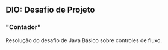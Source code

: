 ## DIO: Desafio de Projeto

### "Contador"
Resolução do desafio de Java Básico sobre controles de fluxo.
